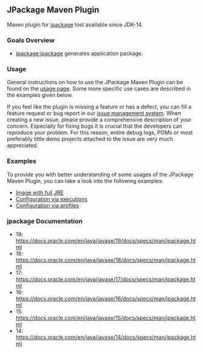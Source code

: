 ## JPackage Maven Plugin

Maven plugin for [jpackage](https://openjdk.java.net/jeps/343) tool available since JDK-14.

### Goals Overview

* [jpackage:jpackage](./jpackage-mojo.html) generates application package.

### Usage

  General instructions on how to use the JPackage Maven Plugin can be found on the [usage page](./usage.html). Some more
  specific use cases are described in the examples given below.

  If you feel like the plugin is missing a feature or has a defect, you can fill a feature request or bug report in our
  [issue management system](https://github.com/petr-panteleyev/jpackage-maven-plugin/issues). When creating a new issue,
  please provide a comprehensive description of your concern. Especially for fixing bugs it is crucial that the developers
  can reproduce your problem. For this reason, entire debug logs, POMs or most preferably little demo projects attached
  to the issue are very much appreciated.

### Examples

To provide you with better understanding of some usages of the JPackage Maven Plugin,
you can take a look into the following examples:

* [Image with full JRE](./examples/full-jre.html)
* [Configuration via executions](./examples/executions.html)
* [Configuration via profiles](./examples/profiles.html)

### jpackage Documentation

* 19: https://docs.oracle.com/en/java/javase/19/docs/specs/man/jpackage.html
* 18: https://docs.oracle.com/en/java/javase/18/docs/specs/man/jpackage.html
* 17: https://docs.oracle.com/en/java/javase/17/docs/specs/man/jpackage.html
* 16: https://docs.oracle.com/en/java/javase/16/docs/specs/man/jpackage.html
* 15: https://docs.oracle.com/en/java/javase/15/docs/specs/man/jpackage.html
* 14: https://docs.oracle.com/en/java/javase/14/docs/specs/man/jpackage.html

